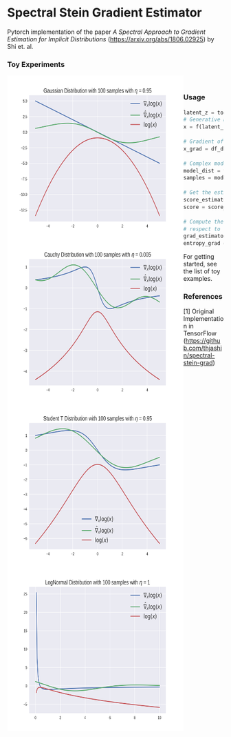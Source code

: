 # Spectral Stein Gradient Estimator
Pytorch implementation of the paper *A Spectral Approach to Gradient Estimation for Implicit Distributions* 
(https://arxiv.org/abs/1806.02925) by Shi et. al.

### Toy Experiments

<img src="https://github.com/AntixK/Spectral-Stein-Gradient/blob/master/assets/Gaussian.png" align="left" height="380" width="410" >

<img src="https://github.com/AntixK/Spectral-Stein-Gradient/blob/master/assets/Cauchy.png" align="left" height="380" width="410" >

<img src="https://github.com/AntixK/Spectral-Stein-Gradient/blob/master/assets/Student T.png" align="left" height="380" width="410" >

<img src="https://github.com/AntixK/Spectral-Stein-Gradient/blob/master/assets/LogNormal.png" align="left" height="380" width="410" >

<br>

<h3>
  <b>Usage</b><br>
</h3>

```python
latent_z = torch.randn((100, 1))
# Generative model with parameters theta
x = f(latent_z, theta)

# Gradient of the model with respect to its parameters
x_grad = df_dtheta

# Complex modelling distribution which can be sampled
model_dist = torch.distributions.Normal(torch.tensor([1.0]), torch.tensor([0.75]))
samples = model_dist.sample((100, ))

# Get the estimate of the score 
score_estimator = SpectralSteinEstimator(eta=0.0095)
score = score_estimator(x, samples)

# Compute the gradient of the entropy with 
# respect to the model parameters
grad_estimator = EntropyGradient(eta=0.0095)
entropy_grad = grad_estimator(x, x_grad, samples)
```

For getting started, see the list of toy examples.

### References

[1] Original Implementation in TensorFlow (https://github.com/thjashin/spectral-stein-grad)

